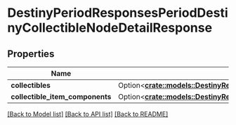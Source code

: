 # DestinyPeriodResponsesPeriodDestinyCollectibleNodeDetailResponse

## Properties

Name | Type | Description | Notes
------------ | ------------- | ------------- | -------------
**collectibles** | Option<[**crate::models::DestinyResponsesDestinyCharacterResponseCollectibles**](Destiny_Responses_DestinyCharacterResponse_collectibles.md)> |  | [optional]
**collectible_item_components** | Option<[**crate::models::DestinyResponsesDestinyCollectibleNodeDetailResponseCollectibleItemComponents**](Destiny_Responses_DestinyCollectibleNodeDetailResponse_collectibleItemComponents.md)> |  | [optional]

[[Back to Model list]](../README.md#documentation-for-models) [[Back to API list]](../README.md#documentation-for-api-endpoints) [[Back to README]](../README.md)


